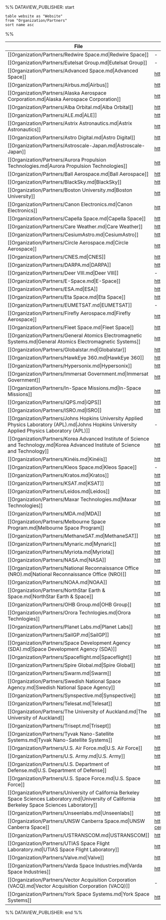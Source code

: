 %% DATAVIEW_PUBLISHER: start
```
table website as "Website"
from "Organization/Partners"
sort name asc
```
%%

| File                                                                                                                                                  | Website                                                                                       |
| ----------------------------------------------------------------------------------------------------------------------------------------------------- | --------------------------------------------------------------------------------------------- |
| [[Organization/Partners/Redwire Space.md\|Redwire Space]]                                                                                             | \-                                                                                            |
| [[Organization/Partners/Eutelsat Group.md\|Eutelsat Group]]                                                                                           | \-                                                                                            |
| [[Organization/Partners/Advanced Space.md\|Advanced Space]]                                                                                           | https://advancedspace.com/                                                                    |
| [[Organization/Partners/Airbus.md\|Airbus]]                                                                                                           | https://www.airbus.com/en                                                                     |
| [[Organization/Partners/Alaska Aerospace Corporation.md\|Alaska Aerospace Corporation]]                                                               | https://akaerospace.com/                                                                      |
| [[Organization/Partners/Alba Orbital.md\|Alba Orbital]]                                                                                               | https://www.albaorbital.com/                                                                  |
| [[Organization/Partners/ALE.md\|ALE]]                                                                                                                 | https://star-ale.com/en/technology/                                                           |
| [[Organization/Partners/Astrix Astronautics.md\|Astrix Astronautics]]                                                                                 | https://astrix.space/                                                                         |
| [[Organization/Partners/Astro Digital.md\|Astro Digital]]                                                                                             | https://astrodigital.com/                                                                     |
| [[Organization/Partners/Astroscale-Japan.md\|Astroscale-Japan]]                                                                                       | https://astroscale.com/                                                                       |
| [[Organization/Partners/Aurora Propulsion Technologies.md\|Aurora Propulsion Technologies]]                                                           | https://aurorapt.space/                                                                       |
| [[Organization/Partners/Ball Aerospace.md\|Ball Aerospace]]                                                                                           | https://en.wikipedia.org/wiki/Ball_Aerospace_%26_Technologies                                 |
| [[Organization/Partners/BlackSky.md\|BlackSky]]                                                                                                       | https://www.blacksky.com/                                                                     |
| [[Organization/Partners/Boston University.md\|Boston University]]                                                                                     | https://www.bu.edu/                                                                           |
| [[Organization/Partners/Canon Electronics.md\|Canon Electronics]]                                                                                     | https://en.canon-elec.co.jp/                                                                  |
| [[Organization/Partners/Capella Space.md\|Capella Space]]                                                                                             | https://www.capellaspace.com/                                                                 |
| [[Organization/Partners/Care Weather.md\|Care Weather]]                                                                                               | https://careweather.com/                                                                      |
| [[Organization/Partners/CesiumAstro.md\|CesiumAstro]]                                                                                                 | https://www.cesiumastro.com/                                                                  |
| [[Organization/Partners/Circle Aerospace.md\|Circle Aerospace]]                                                                                       | https://www.nanosats.eu/org/circle-aerospace                                                  |
| [[Organization/Partners/CNES.md\|CNES]]                                                                                                               | https://cnes.fr/en                                                                            |
| [[Organization/Partners/DARPA.md\|DARPA]]                                                                                                             | https://www.darpa.mil/                                                                        |
| [[Organization/Partners/Deer VIII.md\|Deer VIII]]                                                                                                     | \-                                                                                            |
| [[Organization/Partners/E-Space.md\|E-Space]]                                                                                                         | https://e-space.com/                                                                          |
| [[Organization/Partners/ESA.md\|ESA]]                                                                                                                 | https://www.esa.int/                                                                          |
| [[Organization/Partners/Eta Space.md\|Eta Space]]                                                                                                     | https://etaspace.com/about                                                                    |
| [[Organization/Partners/EUMETSAT.md\|EUMETSAT]]                                                                                                       | \-                                                                                            |
| [[Organization/Partners/Firefly Aerospace.md\|Firefly Aerospace]]                                                                                     | https://fireflyspace.com/                                                                     |
| [[Organization/Partners/Fleet Space.md\|Fleet Space]]                                                                                                 | https://www.fleetspace.com/                                                                   |
| [[Organization/Partners/General Atomics Electromagnetic Systems.md\|General Atomics Electromagnetic Systems]]                                         | https://www.ga.com/about/ems                                                                  |
| [[Organization/Partners/Globalstar.md\|Globalstar]]                                                                                                   | https://www.globalstar.com/en-us                                                              |
| [[Organization/Partners/HawkEye 360.md\|HawkEye 360]]                                                                                                 | https://www.he360.com/                                                                        |
| [[Organization/Partners/Hypersonix.md\|Hypersonix]]                                                                                                   | https://www.hypersonix.com/                                                                   |
| [[Organization/Partners/Immersat Government.md\|Immersat Government]]                                                                                 | https://www.inmarsatgov.com/                                                                  |
| [[Organization/Partners/In-Space Missions.md\|In-Space Missions]]                                                                                     | https://in-space.co.uk/                                                                       |
| [[Organization/Partners/iQPS.md\|iQPS]]                                                                                                               | https://i-qps.net/en/                                                                         |
| [[Organization/Partners/ISRO.md\|ISRO]]                                                                                                               | https://www.isro.gov.in/                                                                      |
| [[Organization/Partners/Johns Hopkins University Applied Physics Laboratory (APL).md\|Johns Hopkins University Applied Physics Laboratory (APL)]]     | \-                                                                                            |
| [[Organization/Partners/Korea Advanced Institute of Science and Technology.md\|Korea Advanced Institute of Science and Technology]]                   | https://www.kaist.ac.kr/en/                                                                   |
| [[Organization/Partners/Kinéis.md\|Kinéis]]                                                                                                           | https://www.kineis.com/en/spatial-iot-connectivity/                                           |
| [[Organization/Partners/Kleos Space.md\|Kleos Space]]                                                                                                 | \-                                                                                            |
| [[Organization/Partners/Kratos.md\|Kratos]]                                                                                                           | https://www.kratosdefense.com/                                                                |
| [[Organization/Partners/KSAT.md\|KSAT]]                                                                                                               | https://www.ksat.no/                                                                          |
| [[Organization/Partners/Leidos.md\|Leidos]]                                                                                                           | https://www.leidos.com/markets/space                                                          |
| [[Organization/Partners/Maxar Technologies.md\|Maxar Technologies]]                                                                                   | https://www.maxar.com/                                                                        |
| [[Organization/Partners/MDA.md\|MDA]]                                                                                                                 | https://mda.space/                                                                            |
| [[Organization/Partners/Melbourne Space Program.md\|Melbourne Space Program]]                                                                         | https://www.melbournespace.com.au/                                                            |
| [[Organization/Partners/MethaneSAT.md\|MethaneSAT]]                                                                                                   | https://en.wikipedia.org/wiki/MethaneSAT                                                      |
| [[Organization/Partners/Mynaric.md\|Mynaric]]                                                                                                         | https://mynaric.com/                                                                          |
| [[Organization/Partners/Myriota.md\|Myriota]]                                                                                                         | https://myriota.com/                                                                          |
| [[Organization/Partners/NASA.md\|NASA]]                                                                                                               | https://www.nasa.gov/                                                                         |
| [[Organization/Partners/National Reconnaissance Office (NRO).md\|National Reconnaissance Office (NRO)]]                                               | https://www.nro.gov/                                                                          |
| [[Organization/Partners/NOAA.md\|NOAA]]                                                                                                               | https://www.noaa.gov/                                                                         |
| [[Organization/Partners/NorthStar Earth & Space.md\|NorthStar Earth & Space]]                                                                         | https://northstar-data.com/                                                                   |
| [[Organization/Partners/OHB Group.md\|OHB Group]]                                                                                                     | https://www.ohb.de/en/                                                                        |
| [[Organization/Partners/Orora Technlogies.md\|Orora Technlogies]]                                                                                     | https://ororatech.com/                                                                        |
| [[Organization/Partners/Planet Labs.md\|Planet Labs]]                                                                                                 | https://www.planet.com/                                                                       |
| [[Organization/Partners/SailGP.md\|SailGP]]                                                                                                           | https://www.sailgptechnologies.com/                                                           |
| [[Organization/Partners/Space Development Agency (SDA).md\|Space Development Agency (SDA)]]                                                           | https://www.sda.mil/                                                                          |
| [[Organization/Partners/Spaceflight.md\|Spaceflight]]                                                                                                 | https://en.wikipedia.org/wiki/Spaceflight,_Inc.                                               |
| [[Organization/Partners/Spire Global.md\|Spire Global]]                                                                                               | https://spire.com/                                                                            |
| [[Organization/Partners/Swarm.md\|Swarm]]                                                                                                             | https://en.wikipedia.org/wiki/Swarm_Technologies                                              |
| [[Organization/Partners/Swedish National Space Agency.md\|Swedish National Space Agency]]                                                             | https://www.rymdstyrelsen.se/en/                                                              |
| [[Organization/Partners/Synspective.md\|Synspective]]                                                                                                 | https://synspective.com/                                                                      |
| [[Organization/Partners/Telesat.md\|Telesat]]                                                                                                         | https://www.telesat.com/                                                                      |
| [[Organization/Partners/The University of Auckland.md\|The University of Auckland]]                                                                   | https://apss.space.auckland.ac.nz/                                                            |
| [[Organization/Partners/Trisept.md\|Trisept]]                                                                                                         | https://trisept.com/                                                                          |
| [[Organization/Partners/Tyvak Nano-Satellite Systems.md\|Tyvak Nano-Satellite Systems]]                                                               | https://tyvak.eu/                                                                             |
| [[Organization/Partners/U.S. Air Force.md\|U.S. Air Force]]                                                                                           | https://www.airforce.com/                                                                     |
| [[Organization/Partners/U.S. Army.md\|U.S. Army]]                                                                                                     | https://www.smdc.army.mil/                                                                    |
| [[Organization/Partners/U.S. Department of Defense.md\|U.S. Department of Defense]]                                                                   | https://www.defense.gov/                                                                      |
| [[Organization/Partners/U.S. Space Force.md\|U.S. Space Force]]                                                                                       | https://www.spaceforce.mil/                                                                   |
| [[Organization/Partners/University of California Berkeley Space Sciences Laboratory.md\|University of California Berkeley Space Sciences Laboratory]] | https://www.ssl.berkeley.edu/                                                                 |
| [[Organization/Partners/Unseenlabs.md\|Unseenlabs]]                                                                                                   | https://unseenlabs.space/                                                                     |
| [[Organization/Partners/UNSW Canberra Space.md\|UNSW Canberra Space]]                                                                                 | https://www.unsw.edu.au/canberra/our-research/research-centres-institutes/unsw-canberra-space |
| [[Organization/Partners/USTRANSCOM.md\|USTRANSCOM]]                                                                                                   | https://www.ustranscom.mil/                                                                   |
| [[Organization/Partners/UTIAS Space Flight Laboratory.md\|UTIAS Space Flight Laboratory]]                                                             | https://www.utias-sfl.net/                                                                    |
| [[Organization/Partners/Valve.md\|Valve]]                                                                                                             | https://www.valvesoftware.com/en/                                                             |
| [[Organization/Partners/Varda Space Industries.md\|Varda Space Industries]]                                                                           | https://www.varda.com/                                                                        |
| [[Organization/Partners/Vector Acquisition Corporation (VACQ).md\|Vector Acquisition Corporation (VACQ)]]                                             | \-                                                                                            |
| [[Organization/Partners/York Space Systems.md\|York Space Systems]]                                                                                   | https://www.yorkspacesystems.com/                                                             |

%% DATAVIEW_PUBLISHER: end %%